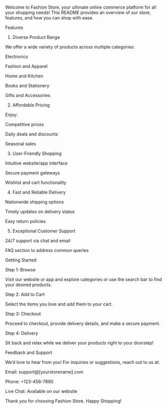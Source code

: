 

Welcome to Fashion Store, your ultimate online commerce platform for all your shopping needs! This README provides an overview of our store, features, and how you can shop with ease.

Features

1. Diverse Product Range

We offer a wide variety of products across multiple categories:

Electronics

Fashion and Apparel

Home and Kitchen

Books and Stationery

Gifts and Accessories

2. Affordable Pricing

Enjoy:

Competitive prices

Daily deals and discounts

Seasonal sales

3. User-Friendly Shopping

Intuitive website/app interface

Secure payment gateways

Wishlist and cart functionality

4. Fast and Reliable Delivery

Nationwide shipping options

Timely updates on delivery status

Easy return policies

5. Exceptional Customer Support

24/7 support via chat and email

FAQ section to address common queries

Getting Started

Step 1: Browse

Visit our website or app and explore categories or use the search bar to find your desired products.

Step 2: Add to Cart

Select the items you love and add them to your cart.

Step 3: Checkout

Proceed to checkout, provide delivery details, and make a secure payment.

Step 4: Delivery

Sit back and relax while we deliver your products right to your doorstep!

Feedback and Support

We’d love to hear from you! For inquiries or suggestions, reach out to us at:

Email: support@[yourstorename].com

Phone: +123-456-7890

Live Chat: Available on our website

Thank you for choosing Fashion Store. Happy Shopping!
